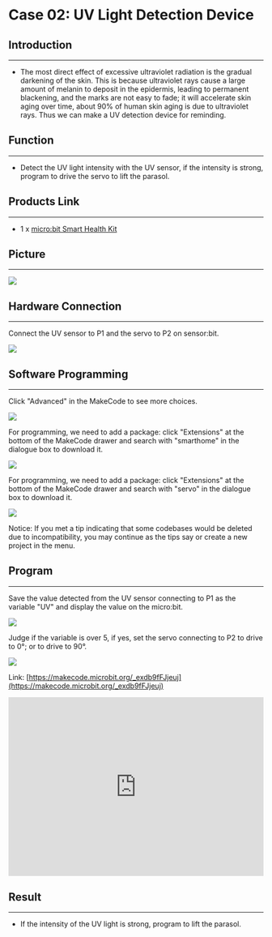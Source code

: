 # Case 02: UV Light Detection Device


##  Introduction
---

- The most direct effect of excessive ultraviolet radiation is the gradual darkening of the skin. This is because ultraviolet rays cause a large amount of melanin to deposit in the epidermis, leading to permanent blackening, and the marks are not easy to fade; it will accelerate skin aging over time, about 90% of human skin aging is due to ultraviolet rays. Thus we can make a UV detection device for reminding.

## Function
---

- Detect the UV light intensity with the UV sensor, if the intensity is strong, program to drive the servo to lift the parasol.

## Products Link
---
- 1 x [micro:bit Smart Health Kit]()

## Picture
---
![](./images/microbit-Smart-Health-Kit-case-01-02.png)

## Hardware Connection
---

Connect the UV sensor to P1 and the servo to P2 on sensor:bit. 

![](./images/microbit-Smart-Health-Kit-case-02-03.png)

## Software Programming 

---

Click "Advanced" in the MakeCode to see more choices.

![](./images/microbit-Smart-Health-Kit-case-01-04.png)

For programming, we need to add a package: click "Extensions" at the bottom of the MakeCode drawer and search with "smarthome" in the dialogue box to download it. 

![](./images/microbit-Smart-Health-Kit-case-01-05.png)

For programming, we need to add a package: click "Extensions" at the bottom of the MakeCode drawer and search with "servo" in the dialogue box to download it. 

![](./images/microbit-Smart-Health-Kit-case-01-06.png)

Notice: If you met a tip indicating that some codebases would be deleted due to incompatibility, you may continue as the tips say or create a new project in the menu. 

## Program 

---
Save the value detected from the UV sensor connecting to P1 as the variable "UV" and display the value on the micro:bit. 

![](./images/microbit-Smart-Health-Kit-case-02-07.png)

Judge if the variable is over 5, if yes, set the servo connecting to P2 to drive to 0°; or to drive to 90°.

![](./images/microbit-Smart-Health-Kit-case-02-08.png)






Link: [https://makecode.microbit.org/_exdb9fFJjeuj](https://makecode.microbit.org/_exdb9fFJjeuj)

<div style="position:relative;height:0;padding-bottom:70%;overflow:hidden;">
<iframe style="position:absolute;top:0;left:0;width:100%;height:100%;" src="https://makecode.microbit.org/#pub:https://makecode.microbit.org/_exdb9fFJjeuj" frameborder="0" sandbox="allow-popups allow-forms allow-scripts allow-same-origin">
</iframe>
</div>  


## Result
---
- If the intensity of the UV light is strong, program to lift the parasol. 



